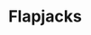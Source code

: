 ---
title: "Flapjacks"
excerpt: "Protein flapjacks"
header:
  overlay_image: /assets/images/flapjack.jpeg
  caption: "Photo credit: [pixabay](https://pixabay.com)"
ingredients: 
  - 2 bananas
  - 170g medjool dates
  - 50g coconut oil, melted
  - 225g oats
  - 75g mixed seeds
  - 50g sultanas
  - 2 scoops unflavoured protein powder
  - 1tsp vanilla extract
instructions:
  - Preheat the oven to 170°C
  - Chop the dates, then put them in a small bowl and just cover with boiling water. Leave for a few minutes.
  - Mash the bananas in a bowl, then mix in all the other ingredients
  - Stir in the dates, including their water
  - Pour the mixture into a lined, 20cm square baking tin and spread evenly
  - Bake in the oven for 25 minutes
  - When you remove the flapjacks from the oven, cut them into squares and leave in the tin to cool completely
cooking_time: 30mins
portions: Makes 16
---